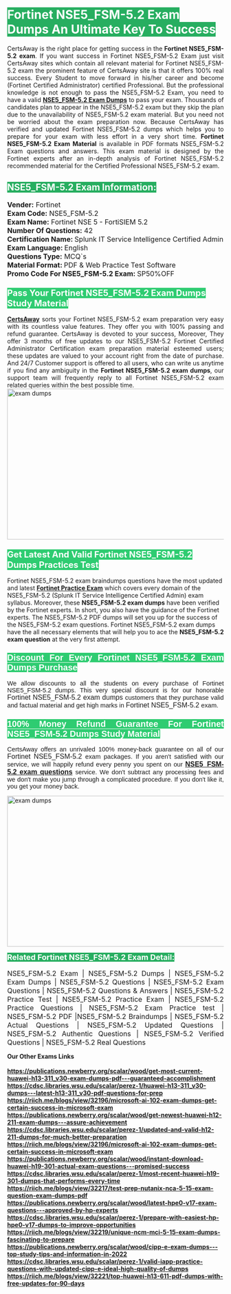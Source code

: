 <h1><span style="color:#ffffff"><strong><span style="background-color:#27ae60">Fortinet NSE5_FSM-5.2 Exam Dumps An Ultimate Key To Success</span></strong></span></h1> <div style="text-align:justify">CertsAway is the right place for getting success in the <strong>Fortinet NSE5_FSM-5.2 exam</strong>. If you want success in Fortinet NSE5_FSM-5.2 Exam just visit CertsAway sites which contain all relevant material for Fortinet NSE5_FSM-5.2 exam the prominent feature of CertsAway site is that it offers 100% real success. Every Student to move forward in his/her career and become (Fortinet Certified Administrator) certified Professional. But the professional knowledge is not enough to pass the NSE5_FSM-5.2 Exam, you need to have a valid <a href="https://www.certsaway.com/fortinet/nse5_fsm-5.2-exam-dumps"><strong>NSE5_FSM-5.2 Exam Dumps</strong></a> to pass your exam. Thousands of candidates plan to appear in the NSE5_FSM-5.2 exam but they skip the plan due to the unavailability of NSE5_FSM-5.2 exam material. But you need not be worried about the exam preparation now. Because CertsAway has verified and updated Fortinet NSE5_FSM-5.2 dumps which helps you to prepare for your exam with less effort in a very short time. <strong>Fortinet NSE5_FSM-5.2 Exam Material</strong> is available in PDF formats NSE5_FSM-5.2 Exam questions and answers. This exam material is designed by the Fortinet experts after an in-depth analysis of Fortinet NSE5_FSM-5.2 recommended material for the Certified Professional NSE5_FSM-5.2 exam.</div> <h2 style="text-align:justify"><span style="color:#ffffff"><span style="background-color:#27ae60">NSE5_FSM-5.2 Exam Information:</span></span></h2> <p><span style="font-size:16px"><strong>Vender:</strong> Fortinet<br /> <strong>Exam Code:</strong> NSE5_FSM-5.2<br /> <strong>Exam Name:</strong> Fortinet NSE 5 - FortiSIEM 5.2<br /> <strong>Number Of Questions:</strong> 42<br /> <strong>Certification Name: </strong>Splunk IT Service Intelligence Certified Admin<br /> <strong>Exam Language: </strong>English<br /> <strong>Questions Type:</strong> MCQ`s<br /> <strong>Material Format: </strong>PDF & Web Practice Test Software<br /> <strong>Promo Code For NSE5_FSM-5.2 Exam: </strong>SP50%OFF</span></p> <h3><span style="font-size:20px"><span style="color:#ffffff"><strong><span style="background-color:#2ecc71">Pass Your Fortinet NSE5_FSM-5.2 Exam Dumps Study Material</span></strong></span></span></h3> <div style="text-align:justify"><a href=" https://www.certsaway.com/"><strong>CertsAway</strong></a> sorts your Fortinet NSE5_FSM-5.2 exam preparation very easy with its countless value features. They offer you with 100% passing and refund guarantee. CertsAway is devoted to your success, Moreover, They offer 3 months of free updates to our NSE5_FSM-5.2 Fortinet Certified Administrator Certification exam preparation material esteemed users; these updates are valued to your account right from the date of purchase. And 24/7 Customer support is offered to all users, who can write us anytime if you find any ambiguity in the <strong>Fortinet NSE5_FSM-5.2 exam dumps</strong>, our support team will frequently reply to all Fortinet NSE5_FSM-5.2 exam related queries within the best possible time.</div> <div style="text-align:justify"> </div> <div style="text-align:justify"><a href="https://www.certsaway.com/fortinet/nse5_fsm-5.2-exam-dumps" rel="no-follow"><img alt="exam dumps" src="https://www.certcollections.com/uploads/content/certsaway.png" style="height:350px; width:750px" /></a></div> <h3><span style="font-size:20px"><span style="color:#ffffff"><strong><span style="background-color:#2ecc71">Get Latest And Valid Fortinet NSE5_FSM-5.2 Dumps Practices Test</span></strong></span></span></h3> <p>Fortinet NSE5_FSM-5.2 exam braindumps questions have the most updated and latest <a href="https://www.certsaway.com/fortinet-questions"><strong>Fortinet Practice Exam</strong></a> which covers every domain of the NSE5_FSM-5.2 (Splunk IT Service Intelligence Certified Admin) exam syllabus. Moreover, these <strong>NSE5_FSM-5.2 exam dumps</strong> have been verified by the Fortinet experts. In short, you also have the guidance of the Fortinet experts. The NSE5_FSM-5.2 PDF dumps will set you up for the success of the NSE5_FSM-5.2 exam questions. Fortinet NSE5_FSM-5.2 exam dumps have the all necessary elements that will help you to ace the <strong>NSE5_FSM-5.2 exam question</strong> at the very first attempt.</p> <h3 style="text-align:justify"><span style="font-size:20px"><span style="color:#ffffff"><strong><span style="font-family:Calibri,sans-serif"><span style="background-color:#2ecc71">Discount For Every </span><span style="background-color:#2ecc71">Fortinet NSE5_FSM-5.2 Exam</span><span style="background-color:#2ecc71"> Dumps Purchase</span></span></strong></span></span></h3> <div style="text-align:justify"> <p><span style="font-size:11pt"><span style="font-family:Calibri,sans-serif">We allow discounts to all the students on every purchase of Fortinet NSE5_FSM-5.2 dumps. This very special discount is for our honorable <span style="font-size:12.0pt"><span style="background-color:white">Fortinet NSE5_FSM-5.2 exam dumps </span></span>customers that they purchase valid and factual material and get high marks in <span style="font-size:12.0pt"><span style="background-color:white">Fortinet NSE5_FSM-5.2 </span></span>exam. </span></span></p> <h3><span style="font-size:20px"><span style="color:#ffffff"><strong><span style="font-family:Calibri,sans-serif"><span style="background-color:#2ecc71">100% Money Refund Guarantee For </span><span style="background-color:#2ecc71">Fortinet NSE5_FSM-5.2 Dumps Study Material</span></span></strong></span></span></h3> <p><span style="font-size:11pt"><span style="font-family:Calibri,sans-serif">CertsAway offers an unrivaled 100% money-back guarantee on all of our <span style="font-size:12.0pt"><span style="background-color:white">Fortinet NSE5_FSM-5.2 </span></span>exam packages. If you aren't satisfied with our service, we will happily refund every penny you spent on our <span style="font-size:12.0pt"><span style="background-color:white"><a href="https://www.certsaway.com/fortinet/nse5_fsm-5.2-exam-dumps"><strong>NSE5_FSM-5.2 exam questions</strong></a> </span></span>service. We don't subtract any processing fees and we don't make you jump through a complicated procedure. If you don't like it, you get your money back.</span></span></p> <p><a href="https://www.certsaway.com/fortinet/nse5_fsm-5.2-exam-dumps" rel="no-follow"><img alt="exam dumps" src="https://www.certcollections.com/uploads/content/certsaway_(2)2.png" style="height:350px; width:750px" /></a></p> <p><span style="color:#ffffff"><strong><span style="font-size:18px"><span style="background-color:#27ae60">Related Fortinet NSE5_FSM-5.2 Exam Detail:</span></span></strong></span><br /> <br /> <span style="font-size:16px">NSE5_FSM-5.2 Exam | NSE5_FSM-5.2 Dumps | NSE5_FSM-5.2 Exam Dumps | NSE5_FSM-5.2 Questions | NSE5_FSM-5.2 Exam Questions | NSE5_FSM-5.2 Questions & Answers | NSE5_FSM-5.2 Practice Test | NSE5_FSM-5.2 Practice Exam | NSE5_FSM-5.2 Practice Questions | NSE5_FSM-5.2 Exam Practice test | NSE5_FSM-5.2 PDF |NSE5_FSM-5.2 Braindumps | NSE5_FSM-5.2 Actual Questions | NSE5_FSM-5.2 Updated Questions | NSE5_FSM-5.2 Authentic Questions | NSE5_FSM-5.2 Verified Questions | NSE5_FSM-5.2 Real Questions</span></p> </div>	<b> Our Other Exams Links<br><br>
  <a href='https://publications.newberry.org/scalar/wood/get-most-current-huawei-h13-311_v30-exam-dumps-pdf---guaranteed-accomplishment' >https://publications.newberry.org/scalar/wood/get-most-current-huawei-h13-311_v30-exam-dumps-pdf---guaranteed-accomplishment</a><br><a href='https://cdsc.libraries.wsu.edu/scalar/perez-1/huawei-h13-311_v30-dumps---latest-h13-311_v30-pdf-questions-for-prep' >https://cdsc.libraries.wsu.edu/scalar/perez-1/huawei-h13-311_v30-dumps---latest-h13-311_v30-pdf-questions-for-prep</a><br><a href='https://riich.me/blogs/view/32196/microsoft-ai-102-exam-dumps-get-certain-success-in-microsoft-exam' >https://riich.me/blogs/view/32196/microsoft-ai-102-exam-dumps-get-certain-success-in-microsoft-exam</a>
<a href='https://publications.newberry.org/scalar/wood/get-newest-huawei-h12-211-exam-dumps---assure-achievement' >https://publications.newberry.org/scalar/wood/get-newest-huawei-h12-211-exam-dumps---assure-achievement</a><br><a href='https://cdsc.libraries.wsu.edu/scalar/perez-1/updated-and-valid-h12-211-dumps-for-much-better-preparation' >https://cdsc.libraries.wsu.edu/scalar/perez-1/updated-and-valid-h12-211-dumps-for-much-better-preparation</a><br><a href='https://riich.me/blogs/view/32196/microsoft-ai-102-exam-dumps-get-certain-success-in-microsoft-exam' >https://riich.me/blogs/view/32196/microsoft-ai-102-exam-dumps-get-certain-success-in-microsoft-exam</a>
<a href='https://publications.newberry.org/scalar/wood/instant-download-huawei-h19-301-actual-exam-questions---promised-success' >https://publications.newberry.org/scalar/wood/instant-download-huawei-h19-301-actual-exam-questions---promised-success</a><br><a href='https://cdsc.libraries.wsu.edu/scalar/perez-1/most-recent-huawei-h19-301-dumps-that-performs-every-time' >https://cdsc.libraries.wsu.edu/scalar/perez-1/most-recent-huawei-h19-301-dumps-that-performs-every-time</a><br><a href='https://riich.me/blogs/view/32217/test-prep-nutanix-nca-5-15-exam-question-exam-dumps-pdf' >https://riich.me/blogs/view/32217/test-prep-nutanix-nca-5-15-exam-question-exam-dumps-pdf</a>
<a href='https://publications.newberry.org/scalar/wood/latest-hpe0-v17-exam-questions---approved-by-hp-experts' >https://publications.newberry.org/scalar/wood/latest-hpe0-v17-exam-questions---approved-by-hp-experts</a><br><a href='https://cdsc.libraries.wsu.edu/scalar/perez-1/prepare-with-easiest-hp-hpe0-v17-dumps-to-improve-opportunities' >https://cdsc.libraries.wsu.edu/scalar/perez-1/prepare-with-easiest-hp-hpe0-v17-dumps-to-improve-opportunities</a><br><a href='https://riich.me/blogs/view/32219/unique-ncm-mci-5-15-exam-dumps-fascinating-to-prepare' >https://riich.me/blogs/view/32219/unique-ncm-mci-5-15-exam-dumps-fascinating-to-prepare</a>
<a href='https://publications.newberry.org/scalar/wood/cipp-e-exam-dumps---top-study-tips-and-information-in-2022' >https://publications.newberry.org/scalar/wood/cipp-e-exam-dumps---top-study-tips-and-information-in-2022</a><br><a href='https://cdsc.libraries.wsu.edu/scalar/perez-1/valid-iapp-practice-questions-with-updated-cipp-e-ideal-high-quality-of-dumps' >https://cdsc.libraries.wsu.edu/scalar/perez-1/valid-iapp-practice-questions-with-updated-cipp-e-ideal-high-quality-of-dumps</a><br><a href='https://riich.me/blogs/view/32221/top-huawei-h13-611-pdf-dumps-with-free-updates-for-90-days' >https://riich.me/blogs/view/32221/top-huawei-h13-611-pdf-dumps-with-free-updates-for-90-days</a>
